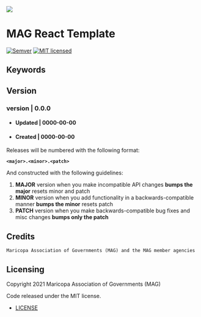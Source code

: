 ![](http://geo.azmag.gov/maps/readonaz/app/resources/img/maglogo_black.png)

# MAG React Template

[![Semver](http://img.shields.io/SemVer/2.0.0.png)](http://semver.org/spec/v4.4.7.html)
[![MIT licensed](https://img.shields.io/badge/license-MIT-blue.svg)](https://opensource.org/licenses/MIT)

## Keywords

## Version

### version | 0.0.0

- #### Updated | 0000-00-00
- #### Created | 0000-00-00

Releases will be numbered with the following format:

**`<major>.<minor>.<patch>`**

And constructed with the following guidelines:

1. **MAJOR** version when you make incompatible API changes **bumps the major** resets minor and patch
2. **MINOR** version when you add functionality in a backwards-compatible manner **bumps the minor** resets patch
3. **PATCH** version when you make backwards-compatible bug fixes and misc changes **bumps only the patch**

## Credits

`Maricopa Association of Governments (MAG) and the MAG member agencies`

## Licensing

Copyright 2021 Maricopa Association of Governments (MAG)

Code released under the MIT license.

- [LICENSE](LICENSE)
